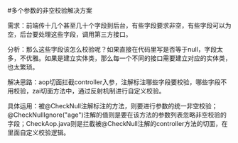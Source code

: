 #多个参数的非空校验解决方案

需求：前端传十几个甚至几十个字段到后台，有些字段要求非空，有些字段可以为空，后台要处理这些字段，调用第三方接口。

分析：那么这些字段该怎么校验呢？如果直接在代码里写是否等于null，字段太多，不优雅。如果是建立实体类，那么每一个不同的接口需要建立对应的实体类，也太繁琐。

解决思路：aop切面拦截controller入参，注解标注哪些字段要校验，哪些字段不用校验，zai切面方法中，通过反射机制进行自定义校验。

具体运用：被@CheckNull注解标注的方法，则要进行参数的统一非空校验；@CheckNullIgnore("age")注解的值则是要在该方法的参数列表忽略非空校验的字段；CheckAop.java则是拦截被@CheckNull注解的controller方法的切面，在里面自定义校验逻辑。
